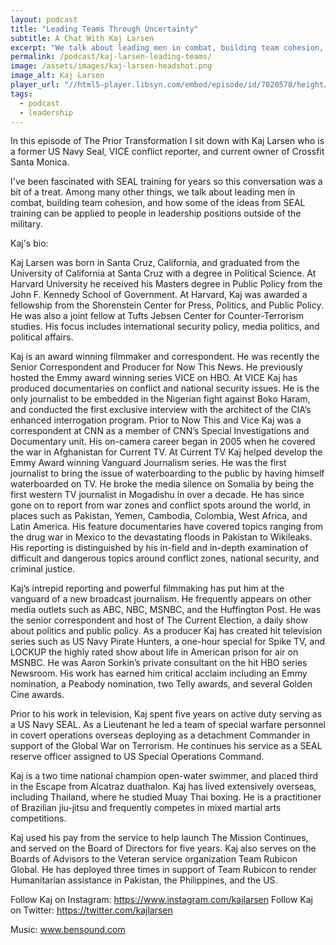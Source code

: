 ```yaml
---
layout: podcast
title: "Leading Teams Through Uncertainty"
subtitle: A Chat With Kaj Larsen
excerpt: "We talk about leading men in combat, building team cohesion, and how some of the ideas from SEAL training can be applied to people in leadership positions outside of the military."
permalink: /podcast/kaj-larsen-leading-teams/
image: /assets/images/kaj-larsen-headshot.png
image_alt: Kaj Larsen
player_url: "//html5-player.libsyn.com/embed/episode/id/7020578/height/90/theme/custom/autoplay/no/autonext/no/thumbnail/yes/preload/no/no_addthis/no/direction/forward/render-playlist/no/custom-color/000000/"
tags:
  - podcast
  - leadership
---
```


In this episode of The Prior Transformation I sit down with Kaj Larsen who is a former US Navy Seal, VICE conflict reporter, and current owner of Crossfit Santa Monica.

I've been fascinated with SEAL training for years so this conversation was a bit of a treat. Among many other things, we talk about leading men in combat, building team cohesion, and how some of the ideas from SEAL training can be applied to people in leadership positions outside of the military.

Kaj's bio:

Kaj Larsen was born in Santa Cruz, California, and graduated from the University of California at Santa Cruz with a degree in Political Science.  At Harvard University he received his Masters degree in Public Policy from the John F. Kennedy School of Government. At Harvard, Kaj was awarded a fellowship from the Shorenstein Center for Press, Politics, and Public Policy. He was also a joint fellow at Tufts Jebsen Center for Counter-Terrorism studies. His focus includes international security policy, media politics, and political affairs.

Kaj is an award winning filmmaker and correspondent. He was recently the Senior Correspondent and Producer for Now This News. He previously hosted the Emmy award winning series VICE on HBO. At VICE Kaj has produced documentaries on conflict and national security issues. He is the only journalist to be embedded in the Nigerian fight against Boko Haram, and conducted the first exclusive interview with the architect of the CIA’s enhanced interrogation program. Prior to Now This and Vice Kaj was a correspondent at CNN as a member of CNN’s Special Investigations and Documentary unit. His on-camera career began in 2005 when he covered the war in Afghanistan for Current TV.  At Current TV Kaj helped develop the Emmy Award winning Vanguard Journalism series. He was the first journalist to bring the issue of waterboarding to the public by having himself waterboarded on TV.  He broke the media silence on Somalia by being the first western TV journalist in Mogadishu in over a decade. He has since gone on to report from war zones and conflict spots around the world, in places such as Pakistan, Yemen, Cambodia, Colombia, West Africa, and Latin America. His feature documentaries have covered topics ranging from the drug war in Mexico to the devastating floods in Pakistan to Wikileaks. His reporting is distinguished by his in-field and in-depth examination of difficult and dangerous topics around conflict zones, national security, and criminal justice. 

Kaj’s intrepid reporting and powerful filmmaking has put him at the vanguard of a new broadcast journalism.  He frequently appears on other media outlets such as ABC, NBC, MSNBC, and the Huffington Post.  He was the senior correspondent and host of The Current Election, a daily show about politics and public policy.  As a producer Kaj has created hit television series such as US Navy Pirate Hunters, a one-hour special for Spike TV, and LOCKUP the highly rated show about life in American prison for air on MSNBC. He was Aaron Sorkin’s private consultant on the hit HBO series Newsroom. His work has earned him critical acclaim including an Emmy nomination, a Peabody nomination, two Telly awards, and several Golden Cine awards.

Prior to his work in television, Kaj spent five years on active duty serving as a US Navy SEAL.  As a Lieutenant he led a team of special warfare personnel in covert operations overseas deploying as a detachment Commander in support of the Global War on Terrorism.   He continues his service as a SEAL reserve officer assigned to US Special Operations Command.

Kaj is a two time national champion open-water swimmer, and placed third in the Escape from Alcatraz duathalon.  Kaj has lived extensively overseas, including Thailand, where he studied Muay Thai boxing.  He is a practitioner of Brazilian jiu-jitsu and frequently competes in mixed martial arts competitions.

Kaj used his pay from the service to help launch The Mission Continues, and served on the Board of Directors for five years.  Kaj also serves on the Boards of Advisors to the Veteran service organization Team Rubicon Global. He has deployed three times in support of Team Rubicon to render Humanitarian assistance in Pakistan, the Philippines, and the US. 

Follow Kaj on Instagram: https://www.instagram.com/kajlarsen
Follow Kaj on Twitter: https://twitter.com/kajlarsen

Music: www.bensound.com



